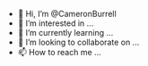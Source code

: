 - 👋 Hi, I’m @CameronBurrell
- 👀 I’m interested in ...
- 🌱 I’m currently learning ...
- 💞️ I’m looking to collaborate on ...
- 📫 How to reach me ...

<!---
CameronBurrell/CameronBurrell is a ✨ special ✨ repository because its `README.md` (this file) appears on your GitHub profile.
You can click the Preview link to take a look at your changes.
--->
